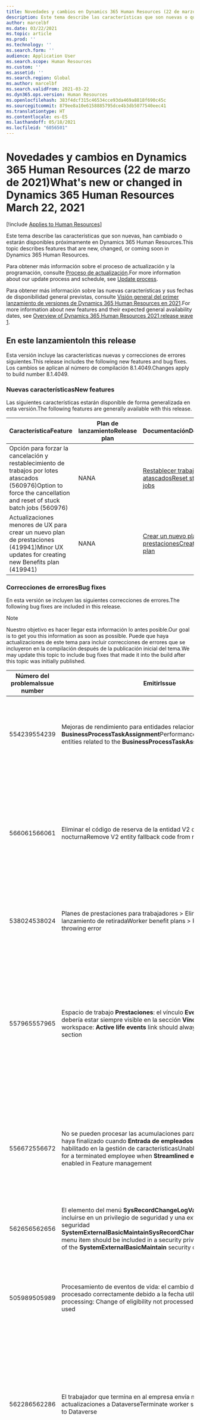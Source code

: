 ```yaml
---
title: Novedades y cambios en Dynamics 365 Human Resources (22 de marzo de 2021)
description: Este tema describe las características que son nuevas o que se han cambiado en Microsoft Dynamics 365 Human Resources para el 22 de marzo de 2021.
author: marcelbf
ms.date: 03/22/2021
ms.topic: article
ms.prod: ''
ms.technology: ''
ms.search.form: ''
audience: Application User
ms.search.scope: Human Resources
ms.custom: ''
ms.assetid: ''
ms.search.region: Global
ms.author: marcelbf
ms.search.validFrom: 2021-03-22
ms.dyn365.ops.version: Human Resources
ms.openlocfilehash: 383f4dcf315c46534cce93da469a8818f690c45c
ms.sourcegitcommit: 879ee8a10e6158885795dce4b3db5077540eec41
ms.translationtype: HT
ms.contentlocale: es-ES
ms.lasthandoff: 05/18/2021
ms.locfileid: "6056501"
---
```

# <a name="whats-new-or-changed-in-dynamics-365-human-resources-march-22-2021"></a><span data-ttu-id="97cb6-103">Novedades y cambios en Dynamics 365 Human Resources (22 de marzo de 2021)</span><span class="sxs-lookup"><span data-stu-id="97cb6-103">What's new or changed in Dynamics 365 Human Resources March 22, 2021</span></span>

[!include [Applies to Human Resources](../includes/applies-to-hr.md)]

<span data-ttu-id="97cb6-104">Este tema describe las características que son nuevas, han cambiado o estarán disponibles próximamente en Dynamics 365 Human Resources.</span><span class="sxs-lookup"><span data-stu-id="97cb6-104">This topic describes features that are new, changed, or coming soon in Dynamics 365 Human Resources.</span></span>

<span data-ttu-id="97cb6-105">Para obtener más información sobre el proceso de actualización y la programación, consulte [Proceso de actualización](hr-admin-setup-update-process.md).</span><span class="sxs-lookup"><span data-stu-id="97cb6-105">For more information about our update process and schedule, see [Update process](hr-admin-setup-update-process.md).</span></span>

<span data-ttu-id="97cb6-106">Para obtener más información sobre las nuevas características y sus fechas de disponibilidad general previstas, consulte [Visión general del primer lanzamiento de versiones de Dynamics 365 Human Resources en 2021](/dynamics365-release-plan/2021wave1/human-resources/dynamics365-human-resources/).</span><span class="sxs-lookup"><span data-stu-id="97cb6-106">For more information about new features and their expected general availability dates, see [Overview of Dynamics 365 Human Resources 2021 release wave 1](/dynamics365-release-plan/2021wave1/human-resources/dynamics365-human-resources/).</span></span>

## <a name="in-this-release"></a><span data-ttu-id="97cb6-107">En este lanzamiento</span><span class="sxs-lookup"><span data-stu-id="97cb6-107">In this release</span></span>

<span data-ttu-id="97cb6-108">Esta versión incluye las características nuevas y correcciones de errores siguientes.</span><span class="sxs-lookup"><span data-stu-id="97cb6-108">This release includes the following new features and bug fixes.</span></span> <span data-ttu-id="97cb6-109">Los cambios se aplican al número de compilación 8.1.4049.</span><span class="sxs-lookup"><span data-stu-id="97cb6-109">Changes apply to build number 8.1.4049.</span></span>

### <a name="new-features"></a><span data-ttu-id="97cb6-110">Nuevas características</span><span class="sxs-lookup"><span data-stu-id="97cb6-110">New features</span></span>

<span data-ttu-id="97cb6-111">Las siguientes características estarán disponible de forma generalizada en esta versión.</span><span class="sxs-lookup"><span data-stu-id="97cb6-111">The following features are generally available with this release.</span></span>

| <span data-ttu-id="97cb6-112">Característica</span><span class="sxs-lookup"><span data-stu-id="97cb6-112">Feature</span></span> | <span data-ttu-id="97cb6-113">Plan de lanzamiento</span><span class="sxs-lookup"><span data-stu-id="97cb6-113">Release plan</span></span> | <span data-ttu-id="97cb6-114">Documentación</span><span class="sxs-lookup"><span data-stu-id="97cb6-114">Documentation</span></span> |
| --- | --- | --- |
| <span data-ttu-id="97cb6-115">Opción para forzar la cancelación y restablecimiento de trabajos por lotes atascados (560976)</span><span class="sxs-lookup"><span data-stu-id="97cb6-115">Option to force the cancellation and reset of stuck batch jobs (560976)</span></span> | <span data-ttu-id="97cb6-116">NA</span><span class="sxs-lookup"><span data-stu-id="97cb6-116">NA</span></span> | [<span data-ttu-id="97cb6-117">Restablecer trabajos por lotes atascados</span><span class="sxs-lookup"><span data-stu-id="97cb6-117">Reset stuck batch jobs</span></span>](./hr-admin-troubleshooting-batch-execution.md) |
| <span data-ttu-id="97cb6-118">Actualizaciones menores de UX para crear un nuevo plan de prestaciones (419941)</span><span class="sxs-lookup"><span data-stu-id="97cb6-118">Minor UX updates for creating new Benefits plan (419941)</span></span> | <span data-ttu-id="97cb6-119">NA</span><span class="sxs-lookup"><span data-stu-id="97cb6-119">NA</span></span> | [<span data-ttu-id="97cb6-120">Crear un nuevo plan de prestaciones</span><span class="sxs-lookup"><span data-stu-id="97cb6-120">Create a benefits plan</span></span>](hr-benefits-plans-setup.md) |

### <a name="bug-fixes"></a><span data-ttu-id="97cb6-121">Correcciones de errores</span><span class="sxs-lookup"><span data-stu-id="97cb6-121">Bug fixes</span></span>

<span data-ttu-id="97cb6-122">En esta versión se incluyen las siguientes correcciones de errores.</span><span class="sxs-lookup"><span data-stu-id="97cb6-122">The following bug fixes are included in this release.</span></span>

> [!NOTE]
> <span data-ttu-id="97cb6-123">Nuestro objetivo es hacer llegar esta información lo antes posible.</span><span class="sxs-lookup"><span data-stu-id="97cb6-123">Our goal is to get you this information as soon as possible.</span></span> <span data-ttu-id="97cb6-124">Puede que haya actualizaciones de este tema para incluir correcciones de errores que se incluyeron en la compilación después de la publicación inicial del tema.</span><span class="sxs-lookup"><span data-stu-id="97cb6-124">We may update this topic to include bug fixes that made it into the build after this topic was initially published.</span></span>

| <span data-ttu-id="97cb6-125">Número del problema</span><span class="sxs-lookup"><span data-stu-id="97cb6-125">Issue number</span></span> | <span data-ttu-id="97cb6-126">Emitir</span><span class="sxs-lookup"><span data-stu-id="97cb6-126">Issue</span></span> |  <span data-ttu-id="97cb6-127">Descripción</span><span class="sxs-lookup"><span data-stu-id="97cb6-127">Description</span></span> |
| --- | --- | --- |
| <span data-ttu-id="97cb6-128">554239</span><span class="sxs-lookup"><span data-stu-id="97cb6-128">554239</span></span> | <span data-ttu-id="97cb6-129">Mejoras de rendimiento para entidades relacionadas con la tabla **BusinessProcessTaskAssignment**</span><span class="sxs-lookup"><span data-stu-id="97cb6-129">Performance improvements for entities related to the **BusinessProcessTaskAssignment** table</span></span> | <span data-ttu-id="97cb6-130">Mejorar el rendimiento de las entidades relacionadas con la tabla **BusinessProcessTaskAssignment** agregando índices sugeridos a la tabla.</span><span class="sxs-lookup"><span data-stu-id="97cb6-130">Improve performance of entities related to the **BusinessProcessTaskAssignment** table by adding suggested indexes to the table.</span></span> |
| <span data-ttu-id="97cb6-131">566061</span><span class="sxs-lookup"><span data-stu-id="97cb6-131">566061</span></span> | <span data-ttu-id="97cb6-132">Eliminar el código de reserva de la entidad V2 de la sincronización nocturna</span><span class="sxs-lookup"><span data-stu-id="97cb6-132">Remove V2 entity fallback code from nightly sync</span></span> | <span data-ttu-id="97cb6-133">Elimina el código de reserva V2 para todas las sincronizaciones nocturnas de Dataverse. La reserva ya no es necesaria y evita que la sincronización filtrada funcione como se esperaba.</span><span class="sxs-lookup"><span data-stu-id="97cb6-133">Remove V2 fallback code for nightly Dataverse sync. The fallback is no longer necessary and prevents filtered sync from working as expected.</span></span> <span data-ttu-id="97cb6-134">El cambio mejora la coherencia de la sincronización de datos de Dataverse.</span><span class="sxs-lookup"><span data-stu-id="97cb6-134">The change enhances consistency of the Dataverse data sync.</span></span> |
| <span data-ttu-id="97cb6-135">538024</span><span class="sxs-lookup"><span data-stu-id="97cb6-135">538024</span></span> | <span data-ttu-id="97cb6-136">Planes de prestaciones para trabajadores > Eliminar error de lanzamiento de retirada</span><span class="sxs-lookup"><span data-stu-id="97cb6-136">Worker benefit plans > Remove checkout throwing error</span></span> | <span data-ttu-id="97cb6-137">Se corrigió un error al eliminar la retirada de la opción del plan de prestaciones del formulario de prestaciones del trabajador.</span><span class="sxs-lookup"><span data-stu-id="97cb6-137">Fixed error while removing checkout for Benefit plan option in Worker benefits form.</span></span> |
| <span data-ttu-id="97cb6-138">557965</span><span class="sxs-lookup"><span data-stu-id="97cb6-138">557965</span></span> | <span data-ttu-id="97cb6-139">Espacio de trabajo **Prestaciones**: el vínculo **Eventos de vida activa** debería estar siempre visible en la sección **Vínculos**</span><span class="sxs-lookup"><span data-stu-id="97cb6-139">**Benefits** workspace: **Active life events** link should always be visible in **Links** section</span></span> | <span data-ttu-id="97cb6-140">Problema solucionado, en el que el vínculo **Eventos de vida activa** era visible en la sección **Vínculos**, pero arrojaba un error al intentar navegar si la característica **(Vista previa) Espacio de trabajo de gestión de prestaciones** no estaba habilitada.</span><span class="sxs-lookup"><span data-stu-id="97cb6-140">Fixed issue where **Active life events** link was visible in **Links** section, but was throwing an error while trying to navigate if the **(Preview) Benefits management workspace** feature isn't enabled.</span></span> <span data-ttu-id="97cb6-141">Para obtener más información sobre cómo habilitar el espacio de trabajo, consulte [Espacio de trabajo de gestión de prestaciones](hr-benefits-management-workspace.md).</span><span class="sxs-lookup"><span data-stu-id="97cb6-141">For more information about enabling the workspace, see [Benefits management workspace](hr-benefits-management-workspace.md).</span></span> |
| <span data-ttu-id="97cb6-142">556672</span><span class="sxs-lookup"><span data-stu-id="97cb6-142">556672</span></span> | <span data-ttu-id="97cb6-143">No se pueden procesar las acumulaciones para un empleado que ya haya finalizado cuando **Entrada de empleados simplificada** está habilitado en la gestión de características</span><span class="sxs-lookup"><span data-stu-id="97cb6-143">Unable to process accruals for a terminated employee when **Streamlined employee entry** is enabled in Feature management</span></span> | <span data-ttu-id="97cb6-144">La opción de acumular planes de bajas y ausencias se ha agregado a **Mas opciones**, en **Historial de trabajo** para los empleados, cuando **Entrada de empleados simplificada** está habilitado en la gestión de características.</span><span class="sxs-lookup"><span data-stu-id="97cb6-144">The option to accrue leave and absence plans has been added to **More options** under **Work history** for employees when **Streamlined employee entry** is enabled in Feature management.</span></span> |
| <span data-ttu-id="97cb6-145">562656</span><span class="sxs-lookup"><span data-stu-id="97cb6-145">562656</span></span> | <span data-ttu-id="97cb6-146">El elemento del menú **SysRecordChangeLogValidTimeState** debe incluirse en un privilegio de seguridad y una extensión del deber de seguridad **SystemExternalBasicMaintain**</span><span class="sxs-lookup"><span data-stu-id="97cb6-146">**SysRecordChangeLogValidTimeState** menu item should be included in a security privilege and an extension of the **SystemExternalBasicMaintain** security duty</span></span> | <span data-ttu-id="97cb6-147">A los roles que no eran administradores del sistema les faltaba el botón **Ver cambios** en los formularios del administrador de fechas.</span><span class="sxs-lookup"><span data-stu-id="97cb6-147">Non-system admin roles were missing the **View changes** button on the date manager forms.</span></span> |
| <span data-ttu-id="97cb6-148">505989</span><span class="sxs-lookup"><span data-stu-id="97cb6-148">505989</span></span> | <span data-ttu-id="97cb6-149">Procesamiento de eventos de vida: el cambio de idoneidad no se ha procesado correctamente debido a la fecha utilizada</span><span class="sxs-lookup"><span data-stu-id="97cb6-149">Life events processing: Change of eligibility not processed correctly due to date used</span></span> | <span data-ttu-id="97cb6-150">Se solucionó el problema por el cual el cambio en el procesamiento de idoneidad dependía de la fecha de inicio en el puesto y no solo del puesto actual.</span><span class="sxs-lookup"><span data-stu-id="97cb6-150">Fixed issue where change in eligibility processing was dependent on the position start date and not just the current position.</span></span> |
| <span data-ttu-id="97cb6-151">562286</span><span class="sxs-lookup"><span data-stu-id="97cb6-151">562286</span></span> | <span data-ttu-id="97cb6-152">El trabajador que termina en al empresa envía múltiples actualizaciones a Dataverse</span><span class="sxs-lookup"><span data-stu-id="97cb6-152">Terminate worker sends multiple updates to Dataverse</span></span> | <span data-ttu-id="97cb6-153">Cuando un trabajador termina en la empresa, se envía más de una operación de actualización a Dataverse, lo que genera dos notificaciones de actualización para el mismo cambio.</span><span class="sxs-lookup"><span data-stu-id="97cb6-153">When a worker is terminated, more than one update operation is sent to Dataverse, resulting in two update notifications for the same change.</span></span> <span data-ttu-id="97cb6-154">Esto puede activar múltiples desencadenadores si un flujo de Power Automate está configurado para desencadenarse a partir de la acción.</span><span class="sxs-lookup"><span data-stu-id="97cb6-154">This can cause multiple triggers if a Power Automate flow is configured to trigger from the action.</span></span> |
| <span data-ttu-id="97cb6-155">527340</span><span class="sxs-lookup"><span data-stu-id="97cb6-155">527340</span></span> | <span data-ttu-id="97cb6-156">Aparece el error "Fecha y hora no representable" al abrir las inscripciones de bajas y ausencias</span><span class="sxs-lookup"><span data-stu-id="97cb6-156">"Unrepresentable DateTime" error displays when opening leave and absence enrollments</span></span> | <span data-ttu-id="97cb6-157">Al seleccionar una inscripción de baja y ausencia, el error ya no se muestra.</span><span class="sxs-lookup"><span data-stu-id="97cb6-157">When selecting a leave and absence enrollment, the error no longer displays.</span></span> |
| <span data-ttu-id="97cb6-158">561663</span><span class="sxs-lookup"><span data-stu-id="97cb6-158">561663</span></span> | <span data-ttu-id="97cb6-159">Aumentar el intervalo de tiempo de espera para el aprovisionamiento de clústeres</span><span class="sxs-lookup"><span data-stu-id="97cb6-159">Increase wait time interval for cluster provisioning</span></span> | <span data-ttu-id="97cb6-160">Mejore la estabilidad de la infraestructura y la coherencia del aprovisionamiento con actualizaciones del aprovisionamiento de clústeres.</span><span class="sxs-lookup"><span data-stu-id="97cb6-160">Improve infrastructure stability and provisioning consistency with updates to cluster provisioning.</span></span> |
| <span data-ttu-id="97cb6-161">486129</span><span class="sxs-lookup"><span data-stu-id="97cb6-161">486129</span></span> | <span data-ttu-id="97cb6-162">No se pueden editar campos personalizados en **Posiciones > Gestionar cambios**</span><span class="sxs-lookup"><span data-stu-id="97cb6-162">Can't edit custom fields in **Positions > Manage changes**</span></span> | <span data-ttu-id="97cb6-163">Se solucionó un problema por el cual los campos personalizados no se podían editar en la pestaña **Gestionar cambios** para **Posiciones**.</span><span class="sxs-lookup"><span data-stu-id="97cb6-163">Fixed an issue where custom fields couldn't be edited in the **Manage changes** tab for **Positions**.</span></span> |

## <a name="in-preview"></a><span data-ttu-id="97cb6-164">En vista previa</span><span class="sxs-lookup"><span data-stu-id="97cb6-164">In preview</span></span>

<span data-ttu-id="97cb6-165">La siguientes características nuevas se incluyen como versión preliminar.</span><span class="sxs-lookup"><span data-stu-id="97cb6-165">The following new features are in preview.</span></span> <span data-ttu-id="97cb6-166">Para obtener más información acerca cómo activar o desactivar características, consulte [Administrar características](hr-admin-manage-features.md).</span><span class="sxs-lookup"><span data-stu-id="97cb6-166">For more information about turning features on or off, see [Manage features](hr-admin-manage-features.md).</span></span>

| <span data-ttu-id="97cb6-167">Característica</span><span class="sxs-lookup"><span data-stu-id="97cb6-167">Feature</span></span> | <span data-ttu-id="97cb6-168">Plan de lanzamiento</span><span class="sxs-lookup"><span data-stu-id="97cb6-168">Release plan</span></span> | <span data-ttu-id="97cb6-169">Documentación</span><span class="sxs-lookup"><span data-stu-id="97cb6-169">Documentation</span></span> |
| --- | --- | --- |
| <span data-ttu-id="97cb6-170">Espacio de trabajo de administración de prestaciones</span><span class="sxs-lookup"><span data-stu-id="97cb6-170">Benefits management workspace</span></span> | [<span data-ttu-id="97cb6-171">Espacio de trabajo de administración de prestaciones (versión preliminar)</span><span class="sxs-lookup"><span data-stu-id="97cb6-171">Benefits management workspace (Preview)</span></span>](/dynamics365-release-plan/2020wave2/human-resources/dynamics365-human-resources/benefits-management-workspace) | [<span data-ttu-id="97cb6-172">Espacio de trabajo de administración de prestaciones</span><span class="sxs-lookup"><span data-stu-id="97cb6-172">Benefits management workspace</span></span>](hr-benefits-management-workspace.md) |
| <span data-ttu-id="97cb6-173">Restringir a los empleados para que no editen los detalles de los contactos comerciales</span><span class="sxs-lookup"><span data-stu-id="97cb6-173">Restrict employees from editing business contact details</span></span> | [<span data-ttu-id="97cb6-174">Restringir a los empleados para que no editen los detalles de los contactos comerciales</span><span class="sxs-lookup"><span data-stu-id="97cb6-174">Restricting employees from editing business contact details</span></span>](/dynamics365-release-plan/2020wave2/human-resources/dynamics365-human-resources/restrict-employees-editing-business-contact-details) | [<span data-ttu-id="97cb6-175">Restringir la edición de información personal</span><span class="sxs-lookup"><span data-stu-id="97cb6-175">Restrict editing of personal information</span></span>](hr-employee-self-service-restrict-editing.md)|

## <a name="coming-soon"></a><span data-ttu-id="97cb6-176">Próximamente</span><span class="sxs-lookup"><span data-stu-id="97cb6-176">Coming soon</span></span>

| <span data-ttu-id="97cb6-177">Característica</span><span class="sxs-lookup"><span data-stu-id="97cb6-177">Feature</span></span> | <span data-ttu-id="97cb6-178">Detalles</span><span class="sxs-lookup"><span data-stu-id="97cb6-178">Details</span></span> |
| --- | --- |
| <span data-ttu-id="97cb6-179">Las aptitudes introducidas por un director para sus empleados se pueden aprobar automáticamente mediante un flujo de trabajo</span><span class="sxs-lookup"><span data-stu-id="97cb6-179">Skills entered by a manager for their employees can be auto-approved by a workflow</span></span> | <span data-ttu-id="97cb6-180">Próximamente.</span><span class="sxs-lookup"><span data-stu-id="97cb6-180">Coming soon.</span></span> |

<span data-ttu-id="97cb6-181">Para obtener una lista completa de las características previstas y sus lanzamientos programados, consulte [Visión general del primer lanzamiento de versiones de Dynamics 365 Human Resources en 2021](/dynamics365-release-plan/2021wave1/human-resources/dynamics365-human-resources/).</span><span class="sxs-lookup"><span data-stu-id="97cb6-181">For a complete list of planned features and their scheduled releases, see [Overview of Dynamics 365 Human Resources 2021 release wave 1](/dynamics365-release-plan/2021wave1/human-resources/dynamics365-human-resources/).</span></span>

## <a name="see-also"></a><span data-ttu-id="97cb6-182">Consulte también</span><span class="sxs-lookup"><span data-stu-id="97cb6-182">See also</span></span>

[<span data-ttu-id="97cb6-183">Novedades y cambios en Human Resources</span><span class="sxs-lookup"><span data-stu-id="97cb6-183">What's new or changed in Human Resources</span></span>](hr-admin-whats-new.md)</br>
[<span data-ttu-id="97cb6-184">Visión general del primer lanzamiento de versiones de Dynamics 365 Human Resources en 2021</span><span class="sxs-lookup"><span data-stu-id="97cb6-184">Overview of Dynamics 365 Human Resources 2021 release wave 1</span></span>](/dynamics365-release-plan/2021wave1/human-resources/dynamics365-human-resources/)</br>
[<span data-ttu-id="97cb6-185">Actualizar proceso</span><span class="sxs-lookup"><span data-stu-id="97cb6-185">Update process</span></span>](hr-admin-setup-update-process.md)</br>
[<span data-ttu-id="97cb6-186">Administrar características</span><span class="sxs-lookup"><span data-stu-id="97cb6-186">Manage features</span></span>](hr-admin-manage-features.md)


[!INCLUDE[footer-include](../includes/footer-banner.md)]
